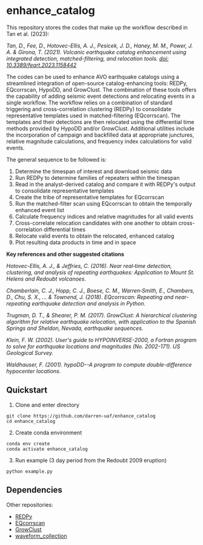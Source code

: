 enhance_catalog
============

This repository stores the codes that make up the workflow described in Tan et al. (2023): 

*Tan, D., Fee, D., Hotovec-Ellis, A. J., Pesicek, J. D., Haney, M. M., Power, J. A. & Girona, T. (2021). Volcanic earthquake catalog enhancement using integrated detection, matched-filtering, and relocation tools. [doi: 10.3389/feart.2023.1158442](https://doi.org/10.3389/feart.2023.1158442)*

The codes can be used to enhance AVO earthquake catalogs using a streamlined integration of open-source catalog-enhancing tools: REDPy, EQcorrscan, HypoDD, and GrowClust. The combination of these tools offers the capability of adding seismic event detections and relocating events in a single workflow. The workflow relies on a combination of standard triggering and cross-correlation clustering (REDPy) to consolidate representative templates used in matched-filtering (EQcorrscan). The templates and their detections are then relocated using the differential time methods provided by HypoDD and/or GrowClust. Additional utilities include the incorporation of campaign and backfilled data at appropriate junctures, relative magnitude calculations, and frequency index calculations for valid events.

The general sequence to be followed is:
1. Determine the timespan of interest and download seismic data
2. Run REDPy to determine families of repeaters within the timespan
3. Read in the analyst-derived catalog and compare it with REDPy's output to consolidate representative templates
4. Create the tribe of representative templates for EQcorrscan
5. Run the matched-filter scan using EQcorrscan to obtain the temporally enhanced event list
6. Calculate frequency indices and relative magnitudes for all valid events
7. Cross-correlate relocation candidates with one another to obtain cross-correlation differential times
8. Relocate valid events to obtain the relocated, enhanced catalog
9. Plot resulting data products in time and in space



**Key references and other suggested citations**

*Hotovec-Ellis, A. J., & Jeffries, C. (2016). Near real‐time detection, clustering, and analysis of repeating earthquakes: Application to Mount St. Helens and Redoubt volcanoes.*

*Chamberlain, C. J., Hopp, C. J., Boese, C. M., Warren‐Smith, E., Chambers, D., Chu, S. X., ... & Townend, J. (2018). EQcorrscan: Repeating and near‐repeating earthquake detection and analysis in Python.*

*Trugman, D. T., & Shearer, P. M. (2017). GrowClust: A hierarchical clustering algorithm for relative earthquake relocation, with application to the Spanish Springs and Sheldon, Nevada, earthquake sequences.*

*Klein, F. W. (2002). User's guide to HYPOINVERSE-2000, a Fortran program to solve for earthquake locations and magnitudes (No. 2002-171). US Geological Survey.*

*Waldhauser, F. (2001). hypoDD--A program to compute double-difference hypocenter locations.*

Quickstart
----------

1. Clone and enter directory

```
git clone https://github.com/darren-uaf/enhance_catalog
cd enhance_catalog
```

2. Create conda environment

```
conda env create
conda activate enhance_catalog
```

3. Run example (3 day period from the Redoubt 2009 eruption)

```
python example.py
```

Dependencies
------------

Other repositories:
* [REDPy](https://github.com/ahotovec/REDPy)
* [EQcorrscan](https://github.com/eqcorrscan/EQcorrscan)
* [GrowClust](https://github.com/dttrugman/GrowClust)
* [waveform_collection](https://github.com/uafgeotools/waveform_collection)


<!--stackedit_data:
eyJwcm9wZXJ0aWVzIjoiZXh0ZW5zaW9uczpcbiAgcHJlc2V0Oi
BnZm1cbiAgbWFya2Rvd246XG4gICAgYnJlYWtzOiBmYWxzZVxu
IiwiaGlzdG9yeSI6WzYxMTk4MTkwMCwxOTg3MzQ1MzEwLDQzMD
M3MzM1OSw0MzAzNzMzNTldfQ==
-->
